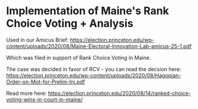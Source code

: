 # Implementation of Maine's Rank Choice Voting + Analysis

Used in our Amicus Brief: https://election.princeton.edu/wp-content/uploads/2020/08/Maine-Electoral-Innovation-Lab-amicus-25-1.pdf

Which was filed in support of Rank Choice Voting in Maine.

The case was decided in favor of RCV - you can read the decsion here:  https://election.princeton.edu/wp-content/uploads/2020/08/Hagopian-Order-on-Mot-for-Prelim-Inj.pdf

Read more here: https://election.princeton.edu/2020/08/14/ranked-choice-voting-wins-in-court-in-maine/

